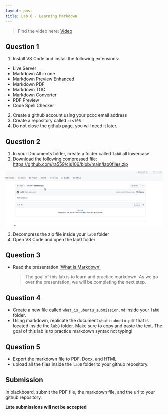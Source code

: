 ```yaml
---
layout: post
title: Lab 0 - Learning Markdown
---
```


> Find the video here: [Video](https://youtu.be/YOdW-fI4GhY)

## Question 1
1. Install VS Code and install the following extensions:
* Live Server
* Markdown All in one
* Markdown Preview Enhanced
* Markdown PDF
* Markdown TOC
* Markdown Converter
* PDF Preview
* Code Spell Checker
2. Create a github account using your pccc email address
3. Create a repository called `cis106`
4. Do not close the github page, you will need it later.
  
## Question 2
1. In your Documents folder, create a folder called `lab0` all lowercase
2. Download the following compressed file: https://github.com/ra559/cis106/blob/main/lab0files.zip 
 
![labzerodownload](/assets/labzerodownload.gif)<br>

3. Decompress the zip file inside your `lab0` folder
4. Open VS Code and open the lab0 folder

## Question 3
* Read the presentation ['What is Markdown'](http://bit.ly/2KJyqbV)
  > The goal of this lab is to learn and practice markdown. As we go over the presentation, we will be completing the next step.

## Question 4
* Create a new file called `what_is_ubuntu_submission.md` inside your `lab0` folder.
* Using markdown, replicate the document `whatisubuntu.pdf` that is located inside the `lab0` folder. Make sure to copy and paste the text. The goal of this lab is to practice markdown syntax not typing!

## Question 5 
* Export the markdown file to PDF, Docx, and HTML
* upload all the files inside the `lab0` folder to your github repository.

## Submission
In blackboard, submit the PDF file, the markdown file, and the url to your github repository.

**Late submissions will not be accepted**
